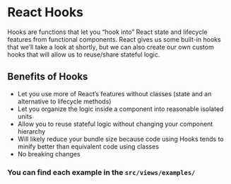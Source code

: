 # React Hooks

Hooks are functions that let you “hook into” React state and lifecycle features from functional components. React gives us some built-in hooks that we’ll take a look at shortly, but we can also create our own custom hooks that will allow us to reuse/share stateful logic.

## Benefits of Hooks
* Let you use more of React’s features without classes (state and an alternative to lifecycle methods)
* Let you organize the logic inside a component into reasonable isolated units
* Allow you to reuse stateful logic without changing your component hierarchy
* Will likely reduce your bundle size because code using Hooks tends to minify better than equivalent code using classes
* No breaking changes


### You can find each example in the `src/views/examples/`
